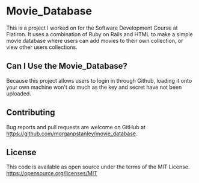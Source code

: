 # Movie_Database

This is a project I worked on for the Software Development Course at Flatiron. It uses a combination of Ruby on Rails and HTML to make a simple movie database where users can add movies to their own collection, or view other users collections. 

## Can I Use the Movie_Database?
Because this project allows users to login in through Github, loading it onto your own machine won't do much as the key and secret have not been uploaded. 

## Contributing
Bug reports and pull requests are welcome on GitHub at https://github.com/morganpstanley/movie_database.

## License
This code is available as open source under the terms of the MIT License. https://opensource.org/licenses/MIT
